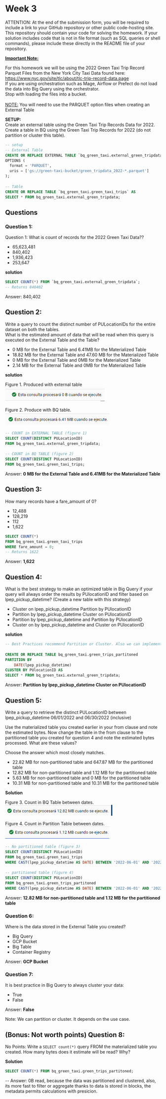 # Week 3

ATTENTION: At the end of the submission form, you will be required to include a link to your GitHub repository or other public code-hosting site. This repository should contain your code for solving the homework. If your solution includes code that is not in file format (such as SQL queries or shell commands), please include these directly in the README file of your repository.

<b><u>Important Note:</b></u> <p> For this homework we will be using the 2022 Green Taxi Trip Record Parquet Files from the New York
City Taxi Data found here: </br> https://www.nyc.gov/site/tlc/about/tlc-trip-record-data.page </br>
If you are using orchestration such as Mage, Airflow or Prefect do not load the data into Big Query using the orchestrator.</br> 
Stop with loading the files into a bucket. </br></br>
<u>NOTE:</u> You will need to use the PARQUET option files when creating an External Table</br>

<b>SETUP:</b></br>
Create an external table using the Green Taxi Trip Records Data for 2022. </br>
Create a table in BQ using the Green Taxi Trip Records for 2022 (do not partition or cluster this table). </br>
</p>

```sql
-- setup
-- External Table
CREATE OR REPLACE EXTERNAL TABLE `bq_green_taxi.external_green_tripdata`
OPTIONS (
  format = 'PARQUET',
  uris = ['gs://green-taxi-bucket/green_tripdata_2022-*.parquet']
);

-- Table
CREATE OR REPLACE TABLE `bq_green_taxi.green_taxi_trips` AS
SELECT * FROM bq_green_taxi.external_green_tripdata;

```

## Questions

### Question 1:
Question 1: What is count of records for the 2022 Green Taxi Data??
- 65,623,481
- 840,402
- 1,936,423
- 253,647

**solution**
```sql
SELECT COUNT(*) FROM `bq_green_taxi.external_green_tripdata`;
-- Returns 840402
```

Answer: 840,402

## Question 2:
Write a query to count the distinct number of PULocationIDs for the entire dataset on both the tables.</br> 
What is the estimated amount of data that will be read when this query is executed on the External Table and the Table?

- 0 MB for the External Table and 6.41MB for the Materialized Table
- 18.82 MB for the External Table and 47.60 MB for the Materialized Table
- 0 MB for the External Table and 0MB for the Materialized Table
- 2.14 MB for the External Table and 0MB for the Materialized Table


**solution**

Figure 1. Produced with external table
![alt](images/pulocationid_external_table_count.png) 

Figure 2. Produce with BQ table.
![alt](images/pulocationid_bq_table_count.png)
```sql
-- COUNT in EXTERNAL TABLE (figure 1)
SELECT COUNT(DISTINCT PULocationID) 
FROM bq_green_taxi.external_green_tripdata;

-- COUNT in BQ TABLE (figure 2)
SELECT COUNT(DISTINCT PULocationID) 
FROM bq_green_taxi.green_taxi_trips;
```

Answer: **0 MB for the External Table and 6.41MB for the Materialized Table**

## Question 3:
How many records have a fare_amount of 0?
- 12,488
- 128,219
- 112
- 1,622

```sql
SELECT COUNT(*) 
FROM bq_green_taxi.green_taxi_trips
WHERE fare_amount = 0;
-- Returns 1622
```

Answer: **1,622**

## Question 4:
What is the best strategy to make an optimized table in Big Query if your query will always order the results by PUlocationID and filter based on lpep_pickup_datetime? (Create a new table with this strategy)
- Cluster on lpep_pickup_datetime Partition by PUlocationID
- Partition by lpep_pickup_datetime  Cluster on PUlocationID
- Partition by lpep_pickup_datetime and Partition by PUlocationID
- Cluster on by lpep_pickup_datetime and Cluster on PUlocationID

**solution**
```sql
-- Best Practices recommend Partition or Cluster. Also we can implement both.

CREATE OR REPLACE TABLE bq_green_taxi.green_trips_partitoned
PARTITION BY
    DATE(lpep_pickup_datetime) 
CLUSTER BY PUlocationID AS
SELECT * FROM bq_green_taxi.external_green_tripdata;

```

Answer: **Partition by lpep_pickup_datetime Cluster on PUlocationID**

## Question 5:
Write a query to retrieve the distinct PULocationID between lpep_pickup_datetime
06/01/2022 and 06/30/2022 (inclusive)</br>

Use the materialized table you created earlier in your from clause and note the estimated bytes. Now change the table in the from clause to the partitioned table you created for question 4 and note the estimated bytes processed. What are these values? </br>

Choose the answer which most closely matches.</br> 

- 22.82 MB for non-partitioned table and 647.87 MB for the partitioned table
- 12.82 MB for non-partitioned table and 1.12 MB for the partitioned table
- 5.63 MB for non-partitioned table and 0 MB for the partitioned table
- 10.31 MB for non-partitioned table and 10.31 MB for the partitioned table

**Solution**

Figure 3. Count in BQ Table between dates.
![alt](images/pulocationid_by_daterange_in_bq_table.png)

Figure 4. Count in Partition Table between dates.
![alt](images/pulocationid_by_daterange_in_partition_table.png)

```sql
-- No partitioned table (figure 3)
SELECT COUNT(DISTINCT PULocationID) 
FROM bq_green_taxi.green_taxi_trips
WHERE CAST(lpep_pickup_datetime AS DATE) BETWEEN '2022-06-01' AND '2022-06-30';

-- partitioned table (figure 4)
SELECT COUNT(DISTINCT PULocationID) 
FROM bq_green_taxi.green_trips_partitoned
WHERE CAST(lpep_pickup_datetime AS DATE) BETWEEN '2022-06-01' AND '2022-06-30';

```

Answer: **12.82 MB for non-partitioned table and 1.12 MB for the partitioned table**

### Question 6: 
Where is the data stored in the External Table you created?

- Big Query
- GCP Bucket
- Big Table
- Container Registry

Answer: **GCP Bucket**

### Question 7:
It is best practice in Big Query to always cluster your data:
- True
- False

Answer: **False**

Note: We can partition or cluster. It depends on the use case.

## (Bonus: Not worth points) Question 8:
No Points: Write a `SELECT count(*)` query FROM the materialized table you created. How many bytes does it estimate will be read? Why?

**Solution**

```sql
SELECT COUNT(*) FROM bq_green_taxi.green_trips_partitoned;
```

-- Answer: 0B read, because the data was partitioned and clustered, also, its more fast to filter or aggregate thanks to data is stored in blocks, the metadata permits calculations with presicion.

